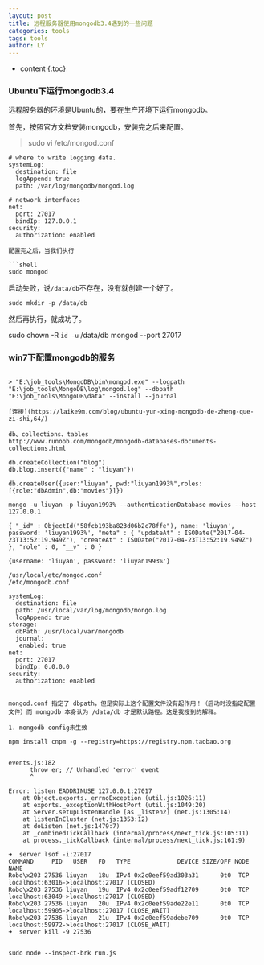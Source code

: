 ```yaml
---
layout: post
title: 远程服务器使用mongodb3.4遇到的一些问题
categories: tools
tags: tools
author: LY
---
```


* content
{:toc}  










### Ubuntu下运行mongodb3.4  

远程服务器的环境是Ubuntu的，要在生产环境下运行mongodb。

首先，按照官方文档安装mongodb，安装完之后来配置。  

> sudo vi /etc/mongod.conf

```shell
# where to write logging data.
systemLog:
  destination: file
  logAppend: true
  path: /var/log/mongodb/mongod.log

# network interfaces
net:
  port: 27017
  bindIp: 127.0.0.1
security:
  authorization: enabled

配置完之后，当我们执行  

```shell
sudo mongod 
```

启动失败，说`/data/db`不存在，没有就创建一个好了。  

```shell
sudo mkdir -p /data/db
```

然后再执行，就成功了。

sudo chown -R `id -u` /data/db
mongod --port 27017

### win7下配置mongodb的服务
```

> "E:\job_tools\MongoDB\bin\mongod.exe" --logpath "E:\job_tools\MongoDB\log\mongod.log" --dbpath "E:\job_tools\MongoDB\data" --install --journal

[连接](https://laike9m.com/blog/ubuntu-yun-xing-mongodb-de-zheng-que-zi-shi,64/)

db、collections、tables
http://www.runoob.com/mongodb/mongodb-databases-documents-collections.html

db.createCollection("blog")
db.blog.insert({"name" : "liuyan"})

db.createUser({user:"liuyan", pwd:"liuyan1993%",roles:[{role:"dbAdmin",db:"movies"}]})

mongo -u liuyan -p liuyan1993% --authenticationDatabase movies --host 127.0.0.1

{ "_id" : ObjectId("58fcb193ba823d06b2c78ffe"), name: 'liuyan', password: 'liuyan1993%', "meta" : { "updateAt" : ISODate("2017-04-23T13:52:19.949Z"), "createAt" : ISODate("2017-04-23T13:52:19.949Z") }, "role" : 0, "__v" : 0 }

{username: 'liuyan', password: 'liuyan1993%'}

/usr/local/etc/mongod.conf
/etc/mongodb.conf

systemLog:
  destination: file
  path: /usr/local/var/log/mongodb/mongo.log
  logAppend: true
storage:
  dbPath: /usr/local/var/mongodb
  journal:
   enabled: true
net:
  port: 27017
  bindIp: 0.0.0.0
security:
  authorization: enabled


mongod.conf 指定了 dbpath，但是实际上这个配置文件没有起作用！（启动时没指定配置文件）而 mongodb 本身认为 /data/db 才是默认路径。这是我搜到的解释。

1. mongodb config未生效

npm install cnpm -g --registry=https://registry.npm.taobao.org


events.js:182
      throw er; // Unhandled 'error' event
      ^

Error: listen EADDRINUSE 127.0.0.1:27017
    at Object.exports._errnoException (util.js:1026:11)
    at exports._exceptionWithHostPort (util.js:1049:20)
    at Server.setupListenHandle [as _listen2] (net.js:1305:14)
    at listenInCluster (net.js:1353:12)
    at doListen (net.js:1479:7)
    at _combinedTickCallback (internal/process/next_tick.js:105:11)
    at process._tickCallback (internal/process/next_tick.js:161:9)
    
➜  server lsof -i:27017
COMMAND     PID   USER   FD   TYPE             DEVICE SIZE/OFF NODE NAME
Robo\x203 27536 liuyan   18u  IPv4 0x2c0eef59ad303a31      0t0  TCP localhost:63016->localhost:27017 (CLOSED)
Robo\x203 27536 liuyan   19u  IPv4 0x2c0eef59adf12709      0t0  TCP localhost:63049->localhost:27017 (CLOSED)
Robo\x203 27536 liuyan   20u  IPv4 0x2c0eef59ade22e11      0t0  TCP localhost:59905->localhost:27017 (CLOSE_WAIT)
Robo\x203 27536 liuyan   21u  IPv4 0x2c0eef59adebe709      0t0  TCP localhost:59972->localhost:27017 (CLOSE_WAIT)
➜  server kill -9 27536


sudo node --inspect-brk run.js